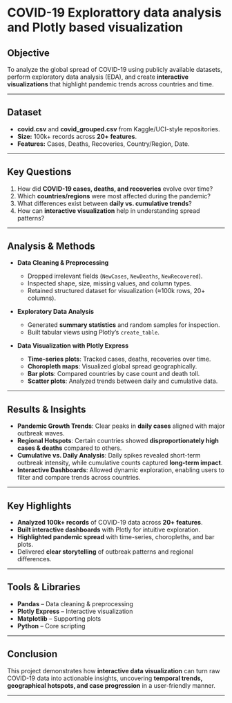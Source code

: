 # COVID-19 Explorattory data analysis and Plotly based visualization

##  Objective
To analyze the global spread of COVID-19 using publicly available datasets, perform exploratory data analysis (EDA), and create **interactive visualizations** that highlight pandemic trends across countries and time.

---

##  Dataset
- **covid.csv** and **covid_grouped.csv** from Kaggle/UCI-style repositories.  
- **Size:** 100k+ records across **20+ features**.  
- **Features:** Cases, Deaths, Recoveries, Country/Region, Date.  

---

##  Key Questions
1. How did **COVID-19 cases, deaths, and recoveries** evolve over time?  
2. Which **countries/regions** were most affected during the pandemic?  
3. What differences exist between **daily vs. cumulative trends**?  
4. How can **interactive visualization** help in understanding spread patterns?  

---

##  Analysis & Methods
- **Data Cleaning & Preprocessing**
  - Dropped irrelevant fields (`NewCases`, `NewDeaths`, `NewRecovered`).  
  - Inspected shape, size, missing values, and column types.  
  - Retained structured dataset for visualization (≈100k rows, 20+ columns).  

- **Exploratory Data Analysis**
  - Generated **summary statistics** and random samples for inspection.  
  - Built tabular views using Plotly’s `create_table`.  

- **Data Visualization with Plotly Express**
  - **Time-series plots**: Tracked cases, deaths, recoveries over time.  
  - **Choropleth maps**: Visualized global spread geographically.  
  - **Bar plots**: Compared countries by case count and death toll.  
  - **Scatter plots**: Analyzed trends between daily and cumulative data.  

---

## Results & Insights
- **Pandemic Growth Trends**: Clear peaks in **daily cases** aligned with major outbreak waves.  
- **Regional Hotspots**: Certain countries showed **disproportionately high cases & deaths** compared to others.  
- **Cumulative vs. Daily Analysis**: Daily spikes revealed short-term outbreak intensity, while cumulative counts captured **long-term impact**.  
- **Interactive Dashboards**: Allowed dynamic exploration, enabling users to filter and compare trends across countries.  

---

##  Key Highlights
- **Analyzed 100k+ records** of COVID-19 data across **20+ features**.  
- **Built interactive dashboards** with Plotly for intuitive exploration.  
- **Highlighted pandemic spread** with time-series, choropleths, and bar plots.  
- Delivered **clear storytelling** of outbreak patterns and regional differences.  

---

##  Tools & Libraries
- **Pandas** – Data cleaning & preprocessing  
- **Plotly Express** – Interactive visualization  
- **Matplotlib** – Supporting plots  
- **Python** – Core scripting  

---

## Conclusion
This project demonstrates how **interactive data visualization** can turn raw COVID-19 data into actionable insights, uncovering **temporal trends, geographical hotspots, and case progression** in a user-friendly manner.

---
